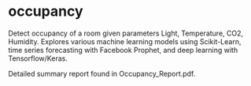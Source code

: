 # occupancy
Detect occupancy of a room given parameters Light, Temperature, CO2, Humidity. Explores various machine learning models using Scikit-Learn, time series forecasting with Facebook Prophet, and deep learning with Tensorflow/Keras.<p>

Detailed summary report found in Occupancy_Report.pdf.
